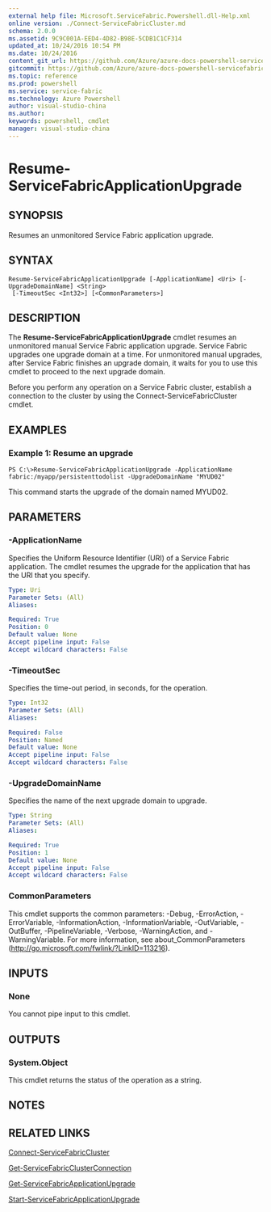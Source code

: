 ```yaml
---
external help file: Microsoft.ServiceFabric.Powershell.dll-Help.xml
online version: ./Connect-ServiceFabricCluster.md
schema: 2.0.0
ms.assetid: 9C9C001A-EED4-4D82-B98E-5CDB1C1CF314
updated_at: 10/24/2016 10:54 PM
ms.date: 10/24/2016
content_git_url: https://github.com/Azure/azure-docs-powershell-servicefabric/blob/master/Service-Fabric-cmdlets/ServiceFabric/vlatest/Resume-ServiceFabricApplicationUpgrade.md
gitcommit: https://github.com/Azure/azure-docs-powershell-servicefabric/blob/865a3e19e58e9be5871c4d9834591e4ba1c1b9ec/Service-Fabric-cmdlets/ServiceFabric/vlatest/Resume-ServiceFabricApplicationUpgrade.md
ms.topic: reference
ms.prod: powershell
ms.service: service-fabric
ms.technology: Azure Powershell
author: visual-studio-china
ms.author: 
keywords: powershell, cmdlet
manager: visual-studio-china
---
```


# Resume-ServiceFabricApplicationUpgrade

## SYNOPSIS
Resumes an unmonitored Service Fabric application upgrade.

## SYNTAX

```
Resume-ServiceFabricApplicationUpgrade [-ApplicationName] <Uri> [-UpgradeDomainName] <String>
 [-TimeoutSec <Int32>] [<CommonParameters>]
```

## DESCRIPTION
The **Resume-ServiceFabricApplicationUpgrade** cmdlet resumes an unmonitored manual Service Fabric application upgrade.
Service Fabric upgrades one upgrade domain at a time.
For unmonitored manual upgrades, after Service Fabric finishes an upgrade domain, it waits for you to use this cmdlet to proceed to the next upgrade domain.

Before you perform any operation on a Service Fabric cluster, establish a connection to the cluster by using the Connect-ServiceFabricCluster cmdlet.

## EXAMPLES

### Example 1: Resume an upgrade
```
PS C:\>Resume-ServiceFabricApplicationUpgrade -ApplicationName fabric:/myapp/persistenttodolist -UpgradeDomainName "MYUD02"
```

This command starts the upgrade of the domain named MYUD02.

## PARAMETERS

### -ApplicationName
Specifies the Uniform Resource Identifier (URI) of a Service Fabric application.
The cmdlet resumes the upgrade for the application that has the URI that you specify.

```yaml
Type: Uri
Parameter Sets: (All)
Aliases: 

Required: True
Position: 0
Default value: None
Accept pipeline input: False
Accept wildcard characters: False
```

### -TimeoutSec
Specifies the time-out period, in seconds, for the operation.

```yaml
Type: Int32
Parameter Sets: (All)
Aliases: 

Required: False
Position: Named
Default value: None
Accept pipeline input: False
Accept wildcard characters: False
```

### -UpgradeDomainName
Specifies the name of the next upgrade domain to upgrade.

```yaml
Type: String
Parameter Sets: (All)
Aliases: 

Required: True
Position: 1
Default value: None
Accept pipeline input: False
Accept wildcard characters: False
```

### CommonParameters
This cmdlet supports the common parameters: -Debug, -ErrorAction, -ErrorVariable, -InformationAction, -InformationVariable, -OutVariable, -OutBuffer, -PipelineVariable, -Verbose, -WarningAction, and -WarningVariable. For more information, see about_CommonParameters (http://go.microsoft.com/fwlink/?LinkID=113216).

## INPUTS

### None
You cannot pipe input to this cmdlet.

## OUTPUTS

### System.Object
This cmdlet returns the status of the operation as a string.

## NOTES

## RELATED LINKS

[Connect-ServiceFabricCluster](./Connect-ServiceFabricCluster.md)

[Get-ServiceFabricClusterConnection](./Get-ServiceFabricClusterConnection.md)

[Get-ServiceFabricApplicationUpgrade](./Get-ServiceFabricApplicationUpgrade.md)

[Start-ServiceFabricApplicationUpgrade](./Start-ServiceFabricApplicationUpgrade.md)


